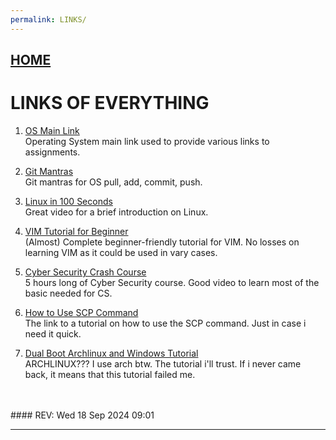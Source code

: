 ```yaml
---
permalink: LINKS/
---
```


## [HOME](../)

# LINKS OF EVERYTHING

1. [OS Main Link](https://os.vlsm.org/)<br>
Operating System main link used to provide various links to assignments.

2. [Git Mantras](https://osp4diss.vlsm.org/osp-119.html)<br>
Git mantras for OS pull, add, commit, push.

3. [Linux in 100 Seconds](https://www.youtube.com/watch?v=rrB13utjYV4)<br>
Great video for a brief introduction on Linux.

4. [VIM Tutorial for Beginner](https://youtu.be/RZ4p-saaQkc?si=972we6y3kfdnfEZ8)<br>
(Almost) Complete beginner-friendly tutorial for VIM. No losses on learning VIM as it could be used in vary cases.

5. [Cyber Security Crash Course](https://youtu.be/U_P23SqJaDc?si=5Nx6UN2lewViHRki)<br>
5 hours long of Cyber Security course. Good video to learn most of the basic needed for CS.

6. [How to Use SCP Command](https://linuxize.com/post/how-to-use-scp-command-to-securely-transfer-files/)<br>
The link to a tutorial on how to use the SCP command. Just in case i need it quick.

7. [Dual Boot Archlinux and Windows Tutorial](https://youtu.be/4dKzYmhcGEU?si=veodyHAgd2qezXIr)<br>
ARCHLINUX??? I use arch btw. The tutorial i'll trust. If i never came back, it means that this tutorial failed me.

<br>
<br>
#### REV: Wed 18 Sep 2024 09:01
<hr>
